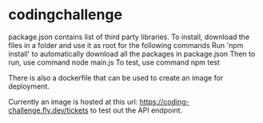 # codingchallenge

package.json contains list of third party libraries.
To install, download the files in a folder and use it as root for the following commands
Run 'npm install' to automatically download all the packages in package.json
Then to run, use command node main.js
To test, use command npm test

There is also a dockerfile that can be used to create an image for deployment.

Currently an image is hosted at this url: https://coding-challenge.fly.dev/tickets to test out the API endpoint.
